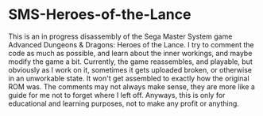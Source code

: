 # SMS-Heroes-of-the-Lance
This is an in progress disassembly of the Sega Master System game Advanced Dungeons & Dragons: Heroes of the Lance.
I try to comment the code as much as possible, and learn about the inner workings, and maybe modify the game a bit.
Currently, the game reassembles, and playable, but obviously as I work on it, sometimes it gets uploaded broken, or otherwise in an unworkable state. It won't get assembled to exactly how the original ROM was.
The comments may not always make sense, they are more like a guide for me not to forget where I left off.
Anyways, this is only for educational and learning purposes, not to make any profit or anything.
